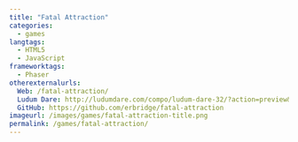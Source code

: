 ```yaml
---
title: "Fatal Attraction"
categories:
  - games
langtags:
  - HTML5
  - JavaScript
frameworktags:
  - Phaser
otherexternalurls:
  Web: /fatal-attraction/
  Ludum Dare: http://ludumdare.com/compo/ludum-dare-32/?action=preview&uid=34508
  GitHub: https://github.com/erbridge/fatal-attraction
imageurl: /images/games/fatal-attraction-title.png
permalink: /games/fatal-attraction/
---
```


